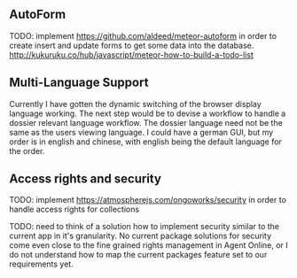 ## AutoForm

TODO: implement https://github.com/aldeed/meteor-autoform in order to create insert and update forms to get some data into the database.
http://kukuruku.co/hub/javascript/meteor-how-to-build-a-todo-list

## Multi-Language Support

Currently I have gotten the dynamic switching of the browser display language working. The next step would be to devise a workflow to handle a dossier relevant language workflow. The dossier language need not be the same as the users viewing language. I could have a german GUI, but my order is in english and chinese, with english being the default language for the order.

## Access rights and security

TODO: implement https://atmospherejs.com/ongoworks/security in order to handle access rights for collections

TODO: need to think of a solution how to implement security similar to the current app in it's granularity. No current package solutions for security come even close to the fine grained rights management in Agent Online, or I do not understand how to map the current packages feature set to our requirements yet.


